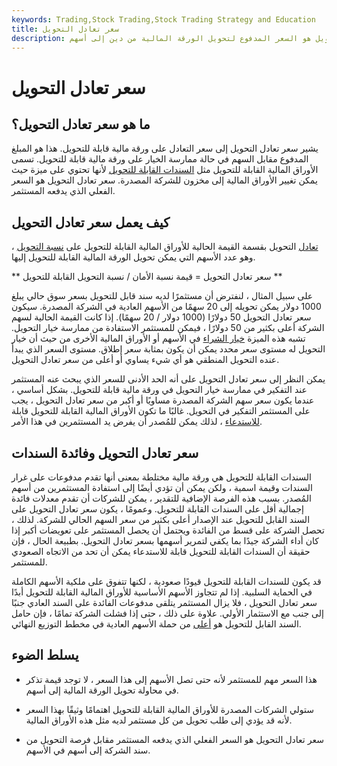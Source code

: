 ```yaml
---
keywords: Trading,Stock Trading,Stock Trading Strategy and Education
title: سعر تعادل التحويل
description: سعر تعادل التحويل هو السعر المدفوع لتحويل الورقة المالية من دين إلى أسهم.
---
```


# سعر تعادل التحويل
## ما هو سعر تعادل التحويل؟

يشير سعر تعادل التحويل إلى سعر التعادل على ورقة مالية قابلة للتحويل. هذا هو المبلغ المدفوع مقابل السهم في حالة ممارسة الخيار على ورقة مالية قابلة للتحويل. تسمى الأوراق المالية القابلة للتحويل مثل [السندات القابلة للتحويل](/convertiblebond) لأنها تحتوي على ميزة حيث يمكن تغيير الأوراق المالية إلى مخزون للشركة المصدرة. سعر تعادل التحويل هو السعر الفعلي الذي يدفعه المستثمر.

## كيف يعمل سعر تعادل التحويل

[تعادل](/parityprice) التحويل بقسمة القيمة الحالية للأوراق المالية القابلة للتحويل على [نسبة التحويل](/conversionratio) ، وهو عدد الأسهم التي يمكن تحويل الورقة المالية القابلة للتحويل إليها.

** سعر تعادل التحويل = قيمة نسبة الأمان / نسبة التحويل القابلة للتحويل **

على سبيل المثال ، لنفترض أن مستثمرًا لديه سند قابل للتحويل بسعر سوق حالي يبلغ 1000 دولار يمكن تحويله إلى 20 سهمًا من الأسهم العادية في الشركة المصدرة. سيكون سعر تعادل التحويل 50 دولارًا (1000 دولار / 20 سهمًا). إذا كانت القيمة الحالية لسهم الشركة أعلى بكثير من 50 دولارًا ، فيمكن للمستثمر الاستفادة من ممارسة خيار التحويل. تشبه هذه الميزة [خيار الشراء](/calloption) في الأسهم أو الأوراق المالية الأخرى من حيث أن خيار التحويل له مستوى سعر محدد يمكن أن يكون بمثابة سعر إطلاق. مستوى السعر الذي يبدأ عنده التحويل المنطقي هو أي شيء يساوي أو أعلى من سعر تعادل التحويل.

يمكن النظر إلى سعر تعادل التحويل على أنه الحد الأدنى للسعر الذي يبحث عنه المستثمر عند التفكير في ممارسة خيار التحويل في ورقة مالية قابلة للتحويل. بشكل أساسي ، عندما يكون سعر سهم الشركة المصدرة مساويًا أو أكبر من سعر تعادل التحويل ، يجب على المستثمر التفكير في التحويل. غالبًا ما تكون الأوراق المالية القابلة للتحويل قابلة [للاستدعاء](/callable-security) ، لذلك يمكن للمُصدر أن يفرض يد المستثمرين في هذا الأمر.

## سعر تعادل التحويل وفائدة السندات

السندات القابلة للتحويل هي ورقة مالية مختلطة بمعنى أنها تقدم مدفوعات على غرار السندات وقيمة اسمية ، ولكن يمكن أن تؤدي أيضًا إلى استفادة المستثمرين من أسهم المُصدر. بسبب هذه الفرصة الإضافية للتقدير ، يمكن للشركات أن تقدم معدلات فائدة إجمالية أقل على السندات القابلة للتحويل. وعمومًا ، يكون سعر تعادل التحويل على السند القابل للتحويل عند الإصدار أعلى بكثير من سعر السهم الحالي للشركة. لذلك ، تحصل الشركة على قسط من الفائدة ويحتمل أن يحصل المستثمر على تعويضات أكبر إذا كان أداء الشركة جيدًا بما يكفي لتمرير أسهمها بسعر تعادل التحويل. بطبيعة الحال ، فإن حقيقة أن السندات القابلة للتحويل قابلة للاستدعاء يمكن أن تحد من الاتجاه الصعودي للمستثمر.

قد يكون للسندات القابلة للتحويل قيودًا صعودية ، لكنها تتفوق على ملكية الأسهم الكاملة في الحماية السلبية. إذا لم تتجاوز الأسهم الأساسية للأوراق المالية القابلة للتحويل أبدًا سعر تعادل التحويل ، فلا يزال المستثمر يتلقى مدفوعات الفائدة على السند العادي جنبًا إلى جنب مع الاستثمار الأولي. علاوة على ذلك ، حتى إذا فشلت الشركة تمامًا ، فإن حامل السند القابل للتحويل هو [أعلى](/seniordebt) من حملة الأسهم العادية في مخطط التوزيع النهائي.

## يسلط الضوء

- هذا السعر مهم للمستثمر لأنه حتى تصل الأسهم إلى هذا السعر ، لا توجد قيمة تذكر في محاولة تحويل الورقة المالية إلى أسهم.

- ستولي الشركات المصدرة للأوراق المالية القابلة للتحويل اهتمامًا وثيقًا بهذا السعر لأنه قد يؤدي إلى طلب تحويل من كل مستثمر لديه مثل هذه الأوراق المالية.

- سعر تعادل التحويل هو السعر الفعلي الذي يدفعه المستثمر مقابل فرصة التحويل من سند الشركة إلى أسهم في الأسهم.

